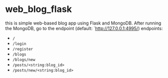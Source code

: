 # web_blog_flask

this is simple web-based blog app using Flask and MongoDB.
After running the MongoDB, go to the endpoint (default: `http://127.0.0.1:4995/)
endpoints:
- `/`
- `/login`
- `/register`
- `/blogs`
- `/blogs/new`
- `/posts/<string:blog_id>`
- `/posts/new/<string:blog_id>`
